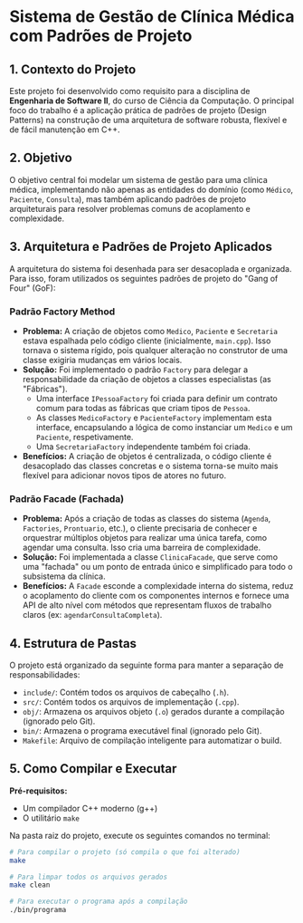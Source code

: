 # Sistema de Gestão de Clínica Médica com Padrões de Projeto

## 1. Contexto do Projeto

Este projeto foi desenvolvido como requisito para a disciplina de **Engenharia de Software II**, do curso de Ciência da Computação. O principal foco do trabalho é a aplicação prática de padrões de projeto (Design Patterns) na construção de uma arquitetura de software robusta, flexível e de fácil manutenção em C++.

## 2. Objetivo

O objetivo central foi modelar um sistema de gestão para uma clínica médica, implementando não apenas as entidades do domínio (como `Médico`, `Paciente`, `Consulta`), mas também aplicando padrões de projeto arquiteturais para resolver problemas comuns de acoplamento e complexidade.

## 3. Arquitetura e Padrões de Projeto Aplicados

A arquitetura do sistema foi desenhada para ser desacoplada e organizada. Para isso, foram utilizados os seguintes padrões de projeto do "Gang of Four" (GoF):

### Padrão Factory Method 

* **Problema:** A criação de objetos como `Medico`, `Paciente` e `Secretaria` estava espalhada pelo código cliente (inicialmente, `main.cpp`). Isso tornava o sistema rígido, pois qualquer alteração no construtor de uma classe exigiria mudanças em vários locais.
* **Solução:** Foi implementado o padrão `Factory` para delegar a responsabilidade da criação de objetos a classes especialistas (as "Fábricas").
    * Uma interface `IPessoaFactory` foi criada para definir um contrato comum para todas as fábricas que criam tipos de `Pessoa`.
    * As classes `MedicoFactory` e `PacienteFactory` implementam esta interface, encapsulando a lógica de como instanciar um `Medico` e um `Paciente`, respetivamente.
    * Uma `SecretariaFactory` independente também foi criada.
* **Benefícios:** A criação de objetos é centralizada, o código cliente é desacoplado das classes concretas e o sistema torna-se muito mais flexível para adicionar novos tipos de atores no futuro.

### Padrão Facade (Fachada)

* **Problema:** Após a criação de todas as classes do sistema (`Agenda`, `Factories`, `Prontuario`, etc.), o cliente precisaria de conhecer e orquestrar múltiplos objetos para realizar uma única tarefa, como agendar uma consulta. Isso cria uma barreira de complexidade.
* **Solução:** Foi implementada a classe `ClinicaFacade`, que serve como uma "fachada" ou um ponto de entrada único e simplificado para todo o subsistema da clínica.
* **Benefícios:** A `Facade` esconde a complexidade interna do sistema, reduz o acoplamento do cliente com os componentes internos e fornece uma API de alto nível com métodos que representam fluxos de trabalho claros (ex: `agendarConsultaCompleta`).

## 4. Estrutura de Pastas

O projeto está organizado da seguinte forma para manter a separação de responsabilidades:
* `include/`: Contém todos os arquivos de cabeçalho (`.h`).
* `src/`: Contém todos os arquivos de implementação (`.cpp`).
* `obj/`: Armazena os arquivos objeto (`.o`) gerados durante a compilação (ignorado pelo Git).
* `bin/`: Armazena o programa executável final (ignorado pelo Git).
* `Makefile`: Arquivo de compilação inteligente para automatizar o build.

## 5. Como Compilar e Executar

**Pré-requisitos:**
* Um compilador C++ moderno (g++)
* O utilitário `make`

Na pasta raiz do projeto, execute os seguintes comandos no terminal:

```bash
# Para compilar o projeto (só compila o que foi alterado)
make

# Para limpar todos os arquivos gerados
make clean

# Para executar o programa após a compilação
./bin/programa
```
